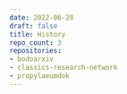 ```yaml
---
date: 2022-06-20
draft: false
title: History
repo_count: 3
repositories:
- bodoarxiv
- classics-research-network
- propylaeumdok
---
```



